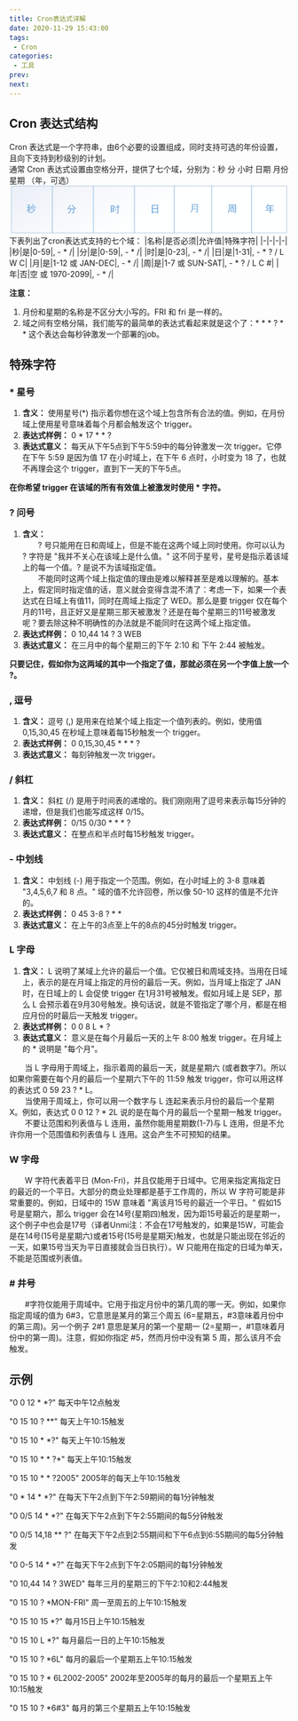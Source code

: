 ```yaml
---
title: Cron表达式详解
date: 2020-11-29 15:43:00
tags:
 - Cron
categories:
 - 工具
prev: 
next: 
---
```


## Cron 表达式结构
Cron 表达式是一个字符串，由6个必要的设置组成，同时支持可选的年份设置，且向下支持到秒级别的计划。  
通常 Cron 表达式设置由空格分开，提供了七个域，分别为：秒 分 小时 日期 月份 星期 （年，可选）  
![cron](/img/blogs/2020/11/cron1.png)  
下表列出了cron表达式支持的七个域：
|名称|是否必须|允许值|特殊字符|
|-|-|-|-|
|秒|是|0-59|, - * /|
|分|是|0-59|, - * /|
|时|是|0-23|, - * /|
|日|是|1-31|, - * ? / L W C|
|月|是|1-12 或 JAN-DEC|, - * /|
|周|是|1-7 或 SUN-SAT|, - * ? / L C #|
|年|否|空 或 1970-2099|, - * /|

**注意：**  
1. 月份和星期的名称是不区分大小写的。FRI 和 fri 是一样的。 
2. 域之间有空格分隔，我们能写的最简单的表达式看起来就是这个了：* * * ? * * 这个表达会每秒钟激发一个部署的job。 

## 特殊字符 
### * 星号 
1. **含义：** 使用星号(*) 指示着你想在这个域上包含所有合法的值。例如，在月份域上使用星号意味着每个月都会触发这个 trigger。
2. **表达式样例：** 0 * 17 * * ? 
3. **表达式意义：** 每天从下午5点到下午5:59中的每分钟激发一次 trigger。它停在下午 5:59 是因为值 17 在小时域上，在下午 6 点时，小时变为 18 了，也就不再理会这个 trigger，直到下一天的下午5点。
  
**在你希望 trigger 在该域的所有有效值上被激发时使用 * 字符。**

### ? 问号 
1. **含义：**  
&emsp;&emsp;? 号只能用在日和周域上，但是不能在这两个域上同时使用。你可以认为 ? 字符是 "我并不关心在该域上是什么值。" 这不同于星号，星号是指示着该域上的每一个值。? 是说不为该域指定值。  
&emsp;&emsp;不能同时这两个域上指定值的理由是难以解释甚至是难以理解的。基本上，假定同时指定值的话，意义就会变得含混不清了：考虑一下，如果一个表达式在日域上有值11，同时在周域上指定了 WED。那么是要 trigger 仅在每个月的11号，且正好又是星期三那天被激发？还是在每个星期三的11号被激发呢？要去除这种不明确性的办法就是不能同时在这两个域上指定值。 
1. **表达式样例：** 0 10,44 14 ? 3 WEB 
2. **表达式意义：** 在三月中的每个星期三的下午 2:10 和 下午 2:44 被触发。

**只要记住，假如你为这两域的其中一个指定了值，那就必须在另一个字值上放一个 ?。**   

### , 逗号 
1. **含义：** 逗号 (,) 是用来在给某个域上指定一个值列表的。例如，使用值 0,15,30,45 在秒域上意味着每15秒触发一个 trigger。 
2. **表达式样例：** 0 0,15,30,45 * * * ? 
3. **表达式意义：** 每刻钟触发一次 trigger。 

### / 斜杠 
1. **含义：** 斜杠 (/) 是用于时间表的递增的。我们刚刚用了逗号来表示每15分钟的递增，但是我们也能写成这样 0/15。  
2. **表达式样例：** 0/15 0/30 * * * ? 
3. **表达式意义：** 在整点和半点时每15秒触发 trigger。 
　　
### - 中划线 
1. **含义：** 中划线 (-) 用于指定一个范围。例如，在小时域上的 3-8 意味着 "3,4,5,6,7 和 8 点。"  域的值不允许回卷，所以像 50-10 这样的值是不允许的。  
2. **表达式样例：** 0 45 3-8 ? * * 
3. **表达式意义：** 在上午的3点至上午的8点的45分时触发 trigger。 
　　
### L 字母
1. **含义：** L 说明了某域上允许的最后一个值。它仅被日和周域支持。当用在日域上，表示的是在月域上指定的月份的最后一天。例如，当月域上指定了 JAN 时，在日域上的 L 会促使 trigger 在1月31号被触发。假如月域上是 SEP，那么 L 会预示着在9月30号触发。换句话说，就是不管指定了哪个月，都是在相应月份的时最后一天触发 trigger。   
2. **表达式样例：** 0 0 8 L * ?  
3. **表达式意义：** 意义是在每个月最后一天的上午 8:00 触发 trigger。在月域上的 * 说明是 "每个月"。  

&emsp;&emsp;当 L 字母用于周域上，指示着周的最后一天，就是星期六 (或者数字7)。所以如果你需要在每个月的最后一个星期六下午的 11:59 触发 trigger，你可以用这样的表达式 0 59 23 ? * L。  
&emsp;&emsp;当使用于周域上，你可以用一个数字与 L 连起来表示月份的最后一个星期 X。例如，表达式 0 0 12 ? * 2L 说的是在每个月的最后一个星期一触发 trigger。   
&emsp;&emsp;不要让范围和列表值与 L 连用，虽然你能用星期数(1-7)与 L 连用，但是不允许你用一个范围值和列表值与 L 连用。这会产生不可预知的结果。

### W 字母 
&emsp;&emsp;W 字符代表着平日 (Mon-Fri)，并且仅能用于日域中。它用来指定离指定日的最近的一个平日。大部分的商业处理都是基于工作周的，所以 W 字符可能是非常重要的。例如，日域中的 15W 意味着 "离该月15号的最近一个平日。" 假如15号是星期六，那么 trigger 会在14号(星期四)触发，因为距15号最近的是星期一，这个例子中也会是17号（译者Unmi注：不会在17号触发的，如果是15W，可能会是在14号(15号是星期六)或者15号(15号是星期天)触发，也就是只能出现在邻近的一天，如果15号当天为平日直接就会当日执行）。W 只能用在指定的日域为单天，不能是范围或列表值。 
### # 井号 
&emsp;&emsp;#字符仅能用于周域中。它用于指定月份中的第几周的哪一天。例如，如果你指定周域的值为 6#3，它意思是某月的第三个周五 (6=星期五，#3意味着月份中的第三周)。另一个例子 2#1 意思是某月的第一个星期一 (2=星期一，#1意味着月份中的第一周)。注意，假如你指定 #5，然而月份中没有第 5 周，那么该月不会触发。

## 示例
"0 0 12 * *?" 每天中午12点触发

"0 15 10 ? **" 每天上午10:15触发

"0 15 10 * *?" 每天上午10:15触发

"0 15 10 * * ?*" 每天上午10:15触发

"0 15 10 * * ?2005" 2005年的每天上午10:15触发

"0 * 14 * *?" 在每天下午2点到下午2:59期间的每1分钟触发

"0 0/5 14 * *?" 在每天下午2点到下午2:55期间的每5分钟触发

"0 0/5 14,18 ** ?" 在每天下午2点到2:55期间和下午6点到6:55期间的每5分钟触发

"0 0-5 14 * *?" 在每天下午2点到下午2:05期间的每1分钟触发

"0 10,44 14 ? 3WED" 每年三月的星期三的下午2:10和2:44触发

"0 15 10 ? *MON-FRI" 周一至周五的上午10:15触发

"0 15 10 15 *?" 每月15日上午10:15触发

"0 15 10 L *?" 每月最后一日的上午10:15触发

"0 15 10 ? *6L" 每月的最后一个星期五上午10:15触发

"0 15 10 ? * 6L2002-2005" 2002年至2005年的每月的最后一个星期五上午10:15触发

"0 15 10 ? *6#3" 每月的第三个星期五上午10:15触发